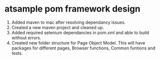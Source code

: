 # atsample pom framework design
1. Added maven to mac after resolving dependancy issues.
2. Created a new maven project and cleaned up.
3. Added required selenium dependancies in pom.xml and able to build without errors.
4. Created new folder structure for Page Object Model. This will have packages for different pages, Browser functions, Common funtions and tests.

